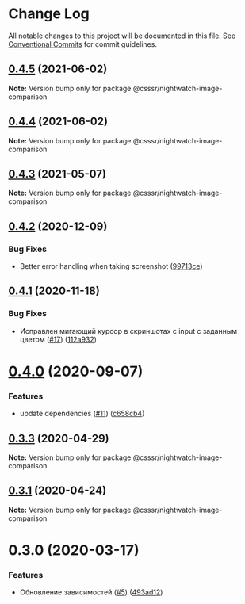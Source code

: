 # Change Log

All notable changes to this project will be documented in this file.
See [Conventional Commits](https://conventionalcommits.org) for commit guidelines.

## [0.4.5](https://github.com/CSSSR/e2e-tools/compare/@csssr/nightwatch-image-comparison@0.4.3...@csssr/nightwatch-image-comparison@0.4.5) (2021-06-02)

**Note:** Version bump only for package @csssr/nightwatch-image-comparison





## [0.4.4](https://github.com/CSSSR/e2e-tools/compare/@csssr/nightwatch-image-comparison@0.4.3...@csssr/nightwatch-image-comparison@0.4.4) (2021-06-02)

**Note:** Version bump only for package @csssr/nightwatch-image-comparison





## [0.4.3](https://github.com/CSSSR/e2e-tools/compare/@csssr/nightwatch-image-comparison@0.4.2...@csssr/nightwatch-image-comparison@0.4.3) (2021-05-07)

**Note:** Version bump only for package @csssr/nightwatch-image-comparison





## [0.4.2](https://github.com/CSSSR/e2e-tools/compare/@csssr/nightwatch-image-comparison@0.4.1...@csssr/nightwatch-image-comparison@0.4.2) (2020-12-09)


### Bug Fixes

* Better error handling when taking screenshot ([99713ce](https://github.com/CSSSR/e2e-tools/commit/99713ce6354f04c0e1d05930c0a3aeef3f911cdb))





## [0.4.1](https://github.com/CSSSR/e2e-tools/compare/@csssr/nightwatch-image-comparison@0.4.0...@csssr/nightwatch-image-comparison@0.4.1) (2020-11-18)


### Bug Fixes

* Исправлен мигающий курсор в скриншотах с input с заданным цветом ([#17](https://github.com/CSSSR/e2e-tools/issues/17)) ([112a932](https://github.com/CSSSR/e2e-tools/commit/112a9328cb205548d133d63fc7be385c64ddbe3c))





# [0.4.0](https://github.com/CSSSR/e2e-tools/compare/@csssr/nightwatch-image-comparison@0.3.3...@csssr/nightwatch-image-comparison@0.4.0) (2020-09-07)


### Features

* update dependencies ([#11](https://github.com/CSSSR/e2e-tools/issues/11)) ([c658cb4](https://github.com/CSSSR/e2e-tools/commit/c658cb4c2b49e80c024f133e0491a4d9db1119b4))





## [0.3.3](https://github.com/CSSSR/e2e-tools/compare/@csssr/nightwatch-image-comparison@0.3.1...@csssr/nightwatch-image-comparison@0.3.3) (2020-04-29)

**Note:** Version bump only for package @csssr/nightwatch-image-comparison





## [0.3.1](https://github.com/CSSSR/e2e-tools/compare/@csssr/nightwatch-image-comparison@0.3.0...@csssr/nightwatch-image-comparison@0.3.1) (2020-04-24)

**Note:** Version bump only for package @csssr/nightwatch-image-comparison





# 0.3.0 (2020-03-17)


### Features

* Обновление зависимостей ([#5](https://github.com/Nitive/nightwatch-image-comparison/issues/5)) ([493ad12](https://github.com/Nitive/nightwatch-image-comparison/commit/493ad12fdf0346f44d98cb874257b30d6000c442))
